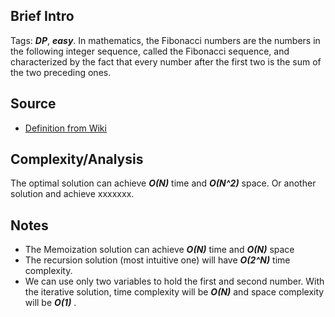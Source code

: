 [comment]: <> (This is a comment, it will not be included. For every question commit to the repository, you should put this readme file in the question/problem folder as a readme file, rename it to README.md)

## Brief Intro
Tags: ___DP___, ___easy___.
In mathematics, the Fibonacci numbers are the numbers in the following integer sequence, called the Fibonacci sequence, and characterized by the fact that every number after the first two is the sum of the two preceding ones.

## Source
* [Definition from Wiki](https://en.wikipedia.org/wiki/Fibonacci_number "Wikipedia Definition for Fibonacci Number")

## Complexity/Analysis
The optimal solution can achieve ___O(N)___ time and ___O(N^2)___ space. Or another solution and achieve xxxxxxx.

## Notes
* The Memoization solution can achieve ___O(N)___ time and ___O(N)___ space
* The recursion solution (most intuitive one) will have ___O(2^N)___ time complexity.
* We can use only two variables to hold the first and second number. With the iterative solution, time complexity will be ___O(N)___ and space complexity will be ___O(1)___ . 
